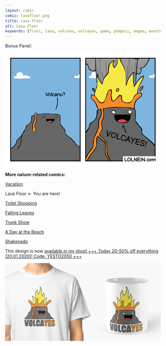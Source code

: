```yaml
---
layout: comic
comic: lavafloor.png
title: Lava Floor
alt: Lava Floor
keywords: [floor, lava, volcano, volcayes, game, pompeii, magma, mountain, eruption]
---
```


Bonus Panel:

![Lava Floor Bonus Panel](/images/lavafloor_bonus.png)


__More nature-related comics:__

[Vacation](https://lolnein.com/2017/05/26/vacation/)

Lava Floor <- You are here!

[Toilet Shopping](https://lolnein.com/2017/07/12/toiletshopping/)

[Falling Leaves](https://lolnein.com/2017/11/06/fallingleaves/)

[Trunk Show](https://lolnein.com/2017/12/23/trunkshow/)

[A Day at the Beach](https://lolnein.com/2019/04/11/adayatthebeach/)

[Shakenado](https://lolnein.com/2019/04/30/shakenado/)


This design is now [available in my shop! +++ Today 20-50% off everything (20.01.2020)! Code: YESTO2050 +++](https://lolnein.redbubble.com) 

[![Volcayes Shirt](/images/volcayes_shirtmug.png)](https://lolnein.redbubble.com)
